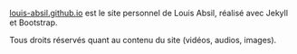 [louis-absil.github.io](http://louis-absil.github.io) est le site personnel de Louis Absil, réalisé avec Jekyll et Bootstrap.

Tous droits réservés quant au contenu du site (vidéos, audios, images).

